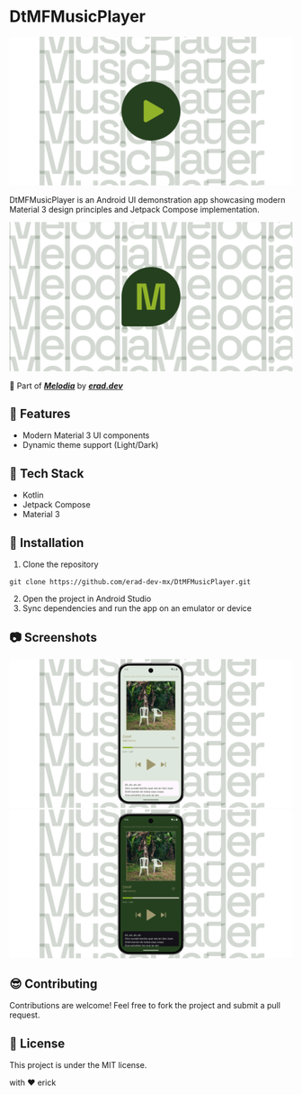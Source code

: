 # DtMFMusicPlayer

![DtMFMusicPlayer](assets/main.png)

DtMFMusicPlayer is an Android UI demonstration app showcasing modern Material 3 design principles and Jetpack Compose implementation.

![Melodia](assets/melodia.png)

:rocket: Part of __*[Melodia](https://erad.dev/melodia.html)*__ by __*[erad.dev](https://erad.dev/)*__

## :eyes: Features

- Modern Material 3 UI components
- Dynamic theme support (Light/Dark)

## :hammer: Tech Stack

- Kotlin
- Jetpack Compose
- Material 3

## :running: Installation

1. Clone the repository
```
git clone https://github.com/erad-dev-mx/DtMFMusicPlayer.git
```
2. Open the project in Android Studio
3. Sync dependencies and run the app on an emulator or device

## :camera: Screenshots
![Dark Theme](assets/img1.png)
![Light Theme](assets/img2.png)

## :sunglasses: Contributing

Contributions are welcome! Feel free to fork the project and submit a pull request.

## :scroll: License
This project is under the MIT license.

with :heart: erick

